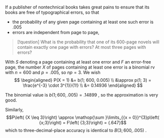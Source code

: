 If a publisher of nontechnical books takes great pains to ensure that its books are free of typographical errors, so that 
- the probability of any given page containing at least one such error is .005
- errors are independent from page to page,

> [!question] 
> What is the probability that one of its 600-page novels will contain exactly one page with errors? 
> At most three pages with errors?

With $S$ denoting a page containing at least one error and $F$ an error-free page, the number $X$ of pages containing at least one error is a binomial rv with $n = {600}$ and $p = {.005}$, so ${np} = 3$. 
We wish
$$
\begin{aligned}
    P(X = 1) &= b(1; 600, 0.005) \\
    &\approx p(1; 3) = \frac{e^{-3} \cdot 3^{1}}{1!} \\
    &= 0.14936
\end{aligned}
$$

The binomial value is $b\left( {1;{600},{.005}}\right) = {.14899}$ , so the approximation is very good.

Similarly,
$$P\left( {X \leq 3}\right) \approx \mathop{\sum }\limits_{{x = 0}}^{3}p\left( {x;3}\right) = F\left( {3;3}\right) = {.647}$$
which to three-decimal-place accuracy is identical to $B\left( {3;{600},{.005}}\right)$ .